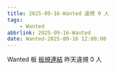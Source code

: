 ```yaml
---
title: 2025-09-16-Wanted 違規 0 人
tags:
    - Wanted
abbrlink: 2025-09-16-Wanted
date: Wanted-2025-09-16 12:00:00
---
```

Wanted 板 [板規連結](https://www.ptt.cc/bbs/Wanted/M.1608829773.A.D3B.html)
昨天違規 0 人
